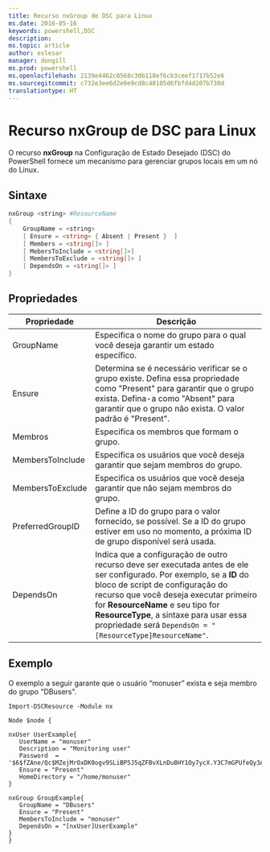 ```yaml
---
title: Recurso nxGroup de DSC para Linux
ms.date: 2016-05-16
keywords: powershell,DSC
description: 
ms.topic: article
author: eslesar
manager: dongill
ms.prod: powershell
ms.openlocfilehash: 2139e4462c0568c30b118ef6cb3ceef1717b52e6
ms.sourcegitcommit: c732e3ee6d2e0e9cd8c40105d6fbfd4d207b730d
translationtype: HT
---
```

# <a name="dsc-for-linux-nxgroup-resource"></a>Recurso nxGroup de DSC para Linux

O recurso **nxGroup** na Configuração de Estado Desejado (DSC) do PowerShell fornece um mecanismo para gerenciar grupos locais em um nó do Linux.

## <a name="syntax"></a>Sintaxe

```powershell
nxGroup <string> #ResourceName
{
    GroupName = <string>
    [ Ensure = <string> { Absent | Present }  ]
    [ Members = <string[]> ]
    [ MebersToInclude = <string[]>]
    [ MembersToExclude = <string[]> ]
    [ DependsOn = <string[]> ]
}

```

## <a name="properties"></a>Propriedades

|  Propriedade |  Descrição | 
|---|---|
| GroupName| Especifica o nome do grupo para o qual você deseja garantir um estado específico.| 
| Ensure| Determina se é necessário verificar se o grupo existe. Defina essa propriedade como "Present" para garantir que o grupo exista. Defina-a como "Absent" para garantir que o grupo não exista. O valor padrão é "Present".| 
| Membros| Especifica os membros que formam o grupo.| 
| MembersToInclude| Especifica os usuários que você deseja garantir que sejam membros do grupo.| 
| MembersToExclude| Especifica os usuários que você deseja garantir que não sejam membros do grupo.| 
| PreferredGroupID| Define a ID do grupo para o valor fornecido, se possível. Se a ID do grupo estiver em uso no momento, a próxima ID de grupo disponível será usada.| 
| DependsOn | Indica que a configuração de outro recurso deve ser executada antes de ele ser configurado. Por exemplo, se a **ID** do bloco de script de configuração do recurso que você deseja executar primeiro for **ResourceName** e seu tipo for **ResourceType**, a sintaxe para usar essa propriedade será `DependsOn = "[ResourceType]ResourceName"`.| 

## <a name="example"></a>Exemplo

O exemplo a seguir garante que o usuário “monuser” exista e seja membro do grupo "DBusers".

```
Import-DSCResource -Module nx 

Node $node {

nxUser UserExample{
   UserName = "monuser"
   Description = "Monitoring user"
   Password  =    '$6$fZAne/Qc$MZejMrOxDK0ogv9SLiBP5J5qZFBvXLnDu8HY1Oy7ycX.Y3C7mGPUfeQy3A82ev3zIabhDQnj2ayeuGn02CqE/0'
   Ensure = "Present"
   HomeDirectory = "/home/monuser"
}
 
nxGroup GroupExample{
   GroupName = "DBusers"
   Ensure = "Present"
   MembersToInclude = "monuser"
   DependsOn = "[nxUser]UserExample"            
}
}
```

